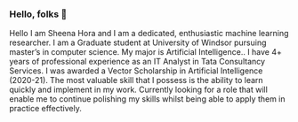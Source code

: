 ### Hello, folks 👋


Hello I am Sheena Hora and I am a dedicated, enthusiastic machine learning researcher. I am a Graduate student at University of Windsor pursuing master’s in computer science. My major is Artificial Intelligence..  I have 4+ years of professional experience as an IT Analyst in Tata Consultancy Services. I was awarded a Vector Scholarship in Artificial Intelligence (2020-21). The most valuable skill that I possess is the ability to learn quickly and implement in my work. Currently looking for a role that will enable me to continue polishing my skills whilst being able to apply them in practice effectively. 
